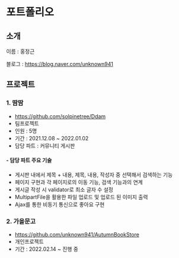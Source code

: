 # 포트폴리오
## 소개
이름 : 홍정근

블로그 : https://blog.naver.com/unknown941
## 프로젝트
### 1. 땀땀
- https://github.com/solpinetree/Ddam
- 팀프로젝트
- 인원 : 5명
- 기간 : 2021.12.08 ~ 2022.01.02
- 담당 파트 : 커뮤니티 게시판
#### - 담당 파트 주요 기술
- 게시판 내에서 제목 + 내용, 제목, 내용, 작성자 중 선택해서 검색하는 기능
- 페이지 구현과 각 페이지로의 이동 기능, 검색 기능과의 연계
- 게시글 작성 시 validator로 최소 글자 수 설정
- MultipartFile을 활용한 파일 업로드 및 업로드 된 이미지 출력
- Ajax를 통한 비동기 통신으로 좋아요 구현
### 2. 가을문고
- https://github.com/unknown941/AutumnBookStore
- 개인프로젝트
- 기간 : 2022.02.14 ~ 진행 중
